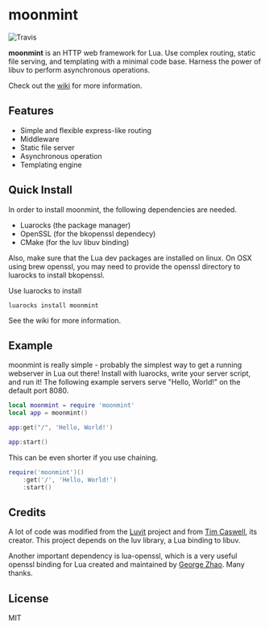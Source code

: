 # moonmint

![Travis](https://travis-ci.org/bakpakin/moonmint.svg?branch=master)

__moonmint__ is an HTTP web framework for Lua.
Use complex routing, static file serving, and templating with a
minimal code base. Harness the power of libuv to perform asynchronous operations.

Check out the [wiki](https://github.com/bakpakin/moonmint/wiki) for more information.

## Features

* Simple and flexible express-like routing
* Middleware
* Static file server
* Asynchronous operation
* Templating engine

## Quick Install

In order to install moonmint, the following dependencies are needed.

* Luarocks (the package manager)
* OpenSSL (for the bkopenssl dependecy)
* CMake (for the luv libuv binding)

Also, make sure that the Lua dev packages are installed on linux.
On OSX using brew openssl, you may need to provide the openssl
directory to luarocks to install bkopenssl.

Use luarocks to install
```
luarocks install moonmint
```

See the wiki for more information.

## Example

moonmint is really simple - probably the simplest way to get a running webserver in Lua out there!
Install with luarocks,  write your server script, and run it!
The following example servers serve "Hello, World!" on the default port 8080.

```lua
local moonmint = require 'moonmint'
local app = moonmint()

app:get("/", 'Hello, World!')

app:start()
```

This can be even shorter if you use chaining.

```lua
require('moonmint')()
    :get('/', 'Hello, World!')
    :start()
```
## Credits

A lot of code was modified from the [Luvit](https://luvit.io/) project and from [Tim Caswell](https://twitter.com/creationix), its creator.
This project depends on the luv library, a Lua binding to libuv.

Another important dependency is lua-openssl, which is a very useful openssl binding for Lua created and maintained
by [George Zhao](https://github.com/zhaozg). Many thanks.

## License

MIT
